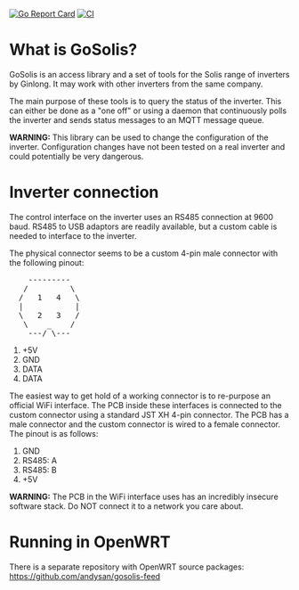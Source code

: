 [![Go Report Card](https://goreportcard.com/badge/github.com/andysan/gosolis)](https://goreportcard.com/report/github.com/andysan/gosolis)
[![CI](https://github.com/andysan/gosolis/workflows/CI/badge.svg)](https://github.com/andysan/gosolis/actions?query=workflow%3ACI)

# What is GoSolis?

GoSolis is an access library and a set of tools for the Solis range of
inverters by Ginlong. It may work with other inverters from the same
company.

The main purpose of these tools is to query the status of the
inverter. This can either be done as a "one off" or using a daemon
that continuously polls the inverter and sends status messages to an
MQTT message queue.

**WARNING:** This library can be used to change the configuration of
the inverter. Configuration changes have not been tested on a real
inverter and could potentially be very dangerous.

# Inverter connection

The control interface on the inverter uses an RS485 connection at 9600
baud. RS485 to USB adaptors are readily available, but a custom cable
is needed to interface to the inverter.

The physical connector seems to be a custom 4-pin male connector with
the following pinout:

<pre>
    ---------
   /         \
  /   1   4   \
  |           |
  \   2   3   /
   \    _    /
    ---/ \---
</pre>

1. +5V
2. GND
3. DATA
4. DATA

The easiest way to get hold of a working connector is to re-purpose an
official WiFi interface. The PCB inside these interfaces is connected
to the custom connector using a standard JST XH 4-pin connector. The
PCB has a male connector and the custom connector is wired to a female
connector. The pinout is as follows:

1. GND
2. RS485: A
3. RS485: B
4. +5V

**WARNING:** The PCB in the WiFi interface uses has an incredibly
 insecure software stack. Do NOT connect it to a network you care
 about.

# Running in OpenWRT

There is a separate repository with OpenWRT source packages:
https://github.com/andysan/gosolis-feed
